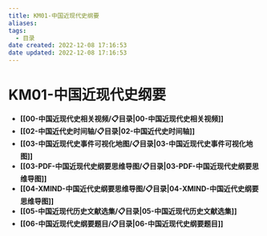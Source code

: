 ```yaml
---
title: KM01-中国近现代史纲要
aliases:
tags:
  - 目录
date created: 2022-12-08 17:16:53
date updated: 2022-12-08 17:16:53
---
```


# KM01-中国近现代史纲要

- **[[00-中国近现代史相关视频/📋目录|00-中国近现代史相关视频]]**
- **[[02-中国近代史时间轴/📋目录|02-中国近代史时间轴]]**
- **[[03-中国近现代史事件可视化地图/📋目录|03-中国近现代史事件可视化地图]]**
- **[[03-PDF-中国近现代史纲要思维导图/📋目录|03-PDF-中国近现代史纲要思维导图]]**
- **[[04-XMIND-中国近代史纲要思维导图/📋目录|04-XMIND-中国近代史纲要思维导图]]**
- **[[05-中国近现代历史文献选集/📋目录|05-中国近现代历史文献选集]]**
- **[[06-中国近现代史纲要题目/📋目录|06-中国近现代史纲要题目]]**

